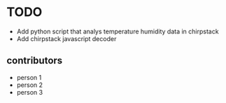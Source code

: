 # TODO
* Add python script that analys temperature humidity data in chirpstack
* Add chirpstack javascript decoder

## contributors
* person 1
* person 2
* person 3
